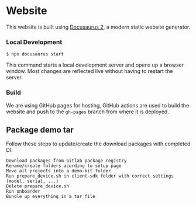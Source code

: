 # Website

This website is built using [Docusaurus 2](https://docusaurus.io/), a modern static website generator.

### Local Development

```
$ npx docusaurus start
```

This command starts a local development server and opens up a browser window. Most changes are reflected live without having to restart the server.

### Build

We are using GitHub pages for hosting, GitHub actions are used to build the website and push to the `gh-pages` branch from where it is deployed.

## Package demo tar

Follow these steps to update/create the download packages with completed DI.
```
Download packages from Gitlab package registry
Rename/create folders acording to setup page
Move all projects into a demo-kit folder
Run prepare_device.sh in client-sdk folder with correct settings (model, serial, ...)
Delete prepare_device.sh
Run onboarder
Bundle up everything in a tar file
```